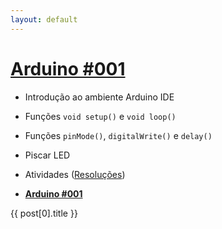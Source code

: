 ```yaml
---
layout: default
---
```



# [**Arduino #001**](https://github.com/italohdc/arduino-101/posts/arduino-001/)
  * Introdução ao ambiente Arduino IDE
  * Funções ``void setup()`` e ``void loop()``
  * Funções ``pinMode()``, ``digitalWrite()`` e ``delay()``
  * Piscar LED
  * Atividades ([Resoluções](https://github.com/italohdc/arduino-101/tree/master/Atividades/Arduino-001))

* [**Arduino #001**](https://italohdc.github.io/arduino-101/arduino-001/)

{{ post[0].title }}
